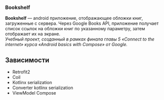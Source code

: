 ### Bookshelf

**Bookshelf** — android приложение, отображающее обложки книг, загруженные с сервера. Через Google Books API, приложение получает список ссылок на обложки книг по указанному параметру, затем отображает их на экране.\
*Учебный проект, созданный в рамках финала главы 5 «Connect to the internet» курса «Android basics with Compose» от Google.*

## Зависимости

- Retrofit2
- Coil
- Kotlinx serialization
- Converter kotlinx serialization
- ViewModel Compose
